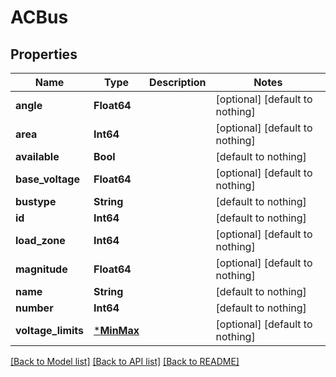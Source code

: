 # ACBus

## Properties

Name | Type | Description | Notes
------------ | ------------- | ------------- | -------------
**angle** | **Float64** |  | [optional] [default to nothing]
**area** | **Int64** |  | [optional] [default to nothing]
**available** | **Bool** |  | [default to nothing]
**base_voltage** | **Float64** |  | [optional] [default to nothing]
**bustype** | **String** |  | [default to nothing]
**id** | **Int64** |  | [default to nothing]
**load_zone** | **Int64** |  | [optional] [default to nothing]
**magnitude** | **Float64** |  | [optional] [default to nothing]
**name** | **String** |  | [default to nothing]
**number** | **Int64** |  | [default to nothing]
**voltage_limits** | [***MinMax**](MinMax.md) |  | [optional] [default to nothing]

[[Back to Model list]](../README.md#models) [[Back to API list]](../README.md#api-endpoints) [[Back to README]](../README.md)
